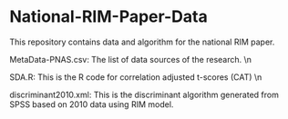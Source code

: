 # National-RIM-Paper-Data
This repository contains data and algorithm for the national RIM paper.

MetaData-PNAS.csv: The list of data sources of the research. \n

SDA.R: This is the R code for correlation adjusted t-scores (CAT) \n

discriminant2010.xml: This is the discriminant algorithm generated from SPSS based on 2010 data using RIM model.
